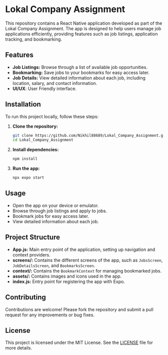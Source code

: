 # Lokal Company Assignment

This repository contains a React Native application developed as part of the Lokal Company Assignment. The app is designed to help users manage job applications efficiently, providing features such as job listings, application tracking, and bookmarking.

## Features

- **Job Listings:** Browse through a list of available job opportunities.
- **Bookmarking:** Save jobs to your bookmarks for easy access later.
- **Job Details:** View detailed information about each job, including location, salary, and contact information.
- **UI/UX**: User Friendly interface.

## Installation

To run this project locally, follow these steps:

1. **Clone the repository:**
   ```bash
   git clone https://github.com/Nikhil88689/Lokal_Company_Assignment.git
   cd Lokal_Company_Assignment
   ```

2. **Install dependencies:**
   ```bash
   npm install
   ```

3. **Run the app:**
   ```bash
   npx expo start
   ```

## Usage

- Open the app on your device or emulator.
- Browse through job listings and apply to jobs.
- Bookmark jobs for easy access later.
- View detailed information about each job.

## Project Structure

- **App.js:** Main entry point of the application, setting up navigation and context providers.
- **screens/:** Contains the different screens of the app, such as `JobsScreen`, `JobDetailsScreen`, and `BookmarksScreen`.
- **context/:** Contains the `BookmarkContext` for managing bookmarked jobs.
- **assets/:** Contains images and icons used in the app.
- **index.js:** Entry point for registering the app with Expo.

## Contributing

Contributions are welcome! Please fork the repository and submit a pull request for any improvements or bug fixes.

## License

This project is licensed under the MIT License. See the [LICENSE](LICENSE) file for more details.

